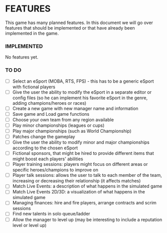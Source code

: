 # FEATURES

This game has many planned features. In this document we will go over 
features that should be implemented or that have already been implemented 
in the game.

### IMPLEMENTED

No features yet.

### TO DO

- [ ] Select an eSport (MOBA, RTS, FPS) - this has to be a generic eSport with fictional players
- [ ] Give the user the ability to modify the eSport in a separate editor or config files (so he
can implement his favorite eSport in the genre, adding champions/heroes or races)
- [ ] Create a new game with new manager name and information
- [ ] Save game and Load game functions
- [ ] Choose your own team from any region available
- [ ] Play minor championships (leagues or cups)
- [ ] Play major championships (such as World Championship)
- [ ] Patches change the gameplay
- [ ] Give the user the ability to modify minor and major championships according to the chosen eSport
- [ ] Fictional sponsors, that might be hired to provide different items that might boost
each players' abilities
- [ ] Player training sessions: players might focus on different areas or specific heroes/champions to
improve on
- [ ] Player talk sessions: allows the user to talk to each member of the team, increasing or decreasing
their relationship (it affects matches)
- [ ] Match Live Events: a description of what happens in the simulated game
- [ ] Match Live Events 2D/3D: a visualization of what happens in the simulated game
- [ ] Managing finances: hire and fire players, arrange contracts and scrim sessions
- [ ] Find new talents in solo queue/ladder
- [ ] Allow the manager to level up (may be interesting to include a reputation level or level up)
